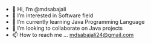 - 👋 Hi, I’m @mdsabajali
- 👀 I’m interested in Software field 
- 🌱 I’m currently learning Java Programming Language 
- 💞️ I’m looking to collaborate on Java projects 
- 📫 How to reach me ... mdsabajali24@gmail.com

<!---
mdsabajali/mdsabajali is a ✨ special ✨ repository because its `README.md` (this file) appears on your GitHub profile.
You can click the Preview link to take a look at your changes.
--->

